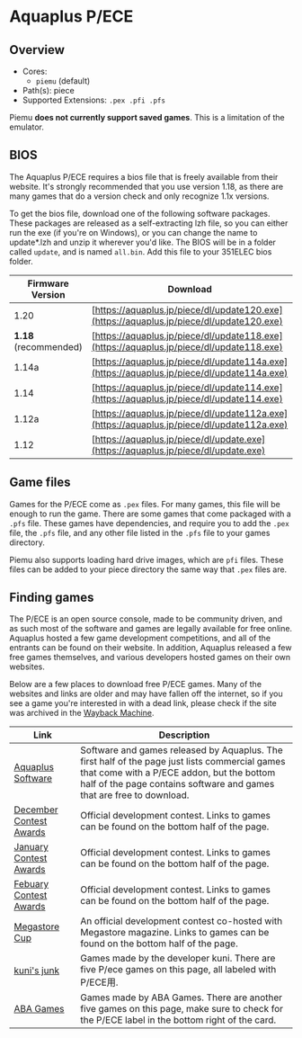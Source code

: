 # Aquaplus P/ECE

## Overview

- Cores:
  - `piemu` (default)
- Path(s): piece
- Supported Extensions: `.pex .pfi .pfs`

Piemu **does not currently support saved games**. This is a limitation of the emulator.

## BIOS

The Aquaplus P/ECE requires a bios file that is freely available from their website. It's strongly recommended that you use version 1.18, as there are many games that do a version check and only recognize 1.1x versions.

To get the bios file, download one of the following software packages. These packages are released as a self-extracting lzh file, so you can either run the exe (if you're on Windows), or you can change the name to update\*.lzh and unzip it wherever you'd like. The BIOS will be in a folder called `update`, and is named `all.bin`. Add this file to your 351ELEC bios folder.

| Firmware Version | Download                                    |
|------------------|---------------------------------------------|
| 1.20             | [https://aquaplus.jp/piece/dl/update120.exe](https://aquaplus.jp/piece/dl/update120.exe)  |
| **1.18** (recommended) | [https://aquaplus.jp/piece/dl/update118.exe](https://aquaplus.jp/piece/dl/update118.exe)  |
| 1.14a            | [https://aquaplus.jp/piece/dl/update114a.exe](https://aquaplus.jp/piece/dl/update114a.exe) |
| 1.14             | [https://aquaplus.jp/piece/dl/update114.exe](https://aquaplus.jp/piece/dl/update114.exe)  |
| 1.12a            | [https://aquaplus.jp/piece/dl/update112a.exe](https://aquaplus.jp/piece/dl/update112a.exe) |
| 1.12             | [https://aquaplus.jp/piece/dl/update.exe](https://aquaplus.jp/piece/dl/update.exe)     |

## Game files

Games for the P/ECE come as `.pex` files. For many games, this file will be enough to run the game. There are some games that come packaged with a `.pfs` file. These games have dependencies, and require you to add the `.pex` file, the `.pfs` file, and any other file listed in the `.pfs` file to your games directory.

Piemu also supports loading hard drive images, which are `pfi` files. These files can be added to your piece directory the same way that `.pex` files are.

## Finding games

The P/ECE is an open source console, made to be community driven, and as such most of the software and games are legally available for free online. Aquaplus hosted a few game development competitions, and all of the entrants can be found on their website. In addition, Aquaplus released a few free games themselves, and various developers hosted games on their own websites.

Below are a few places to download free P/ECE games. Many of the websites and links are older and may have fallen off the internet, so if you see a game you're interested in with a dead link, please check if the site was archived in the [Wayback Machine](https://web.archive.org/).

| Link                                                      | Description |
|-----------------------------------------------------------|-------------|
| [Aquaplus Software](https://aquaplus.jp/piece/soft.html)  | Software and games released by Aquaplus. The first half of the page just lists commercial games that come with a P/ECE addon, but the bottom half of the page contains software and games that are free to download. |
| [December Contest Awards](https://aquaplus.jp/piece/contest/12gatsu.html) | Official development contest. Links to games can be found on the bottom half of the page. |
| [January Contest Awards](https://aquaplus.jp/piece/contest/01gatsu.html) | Official development contest. Links to games can be found on the bottom half of the page. |
| [Febuary Contest Awards](https://aquaplus.jp/piece/contest/02gatsu.html) | Official development contest. Links to games can be found on the bottom half of the page. |
| [Megastore Cup](https://aquaplus.jp/piece/contest/ms_cup.html) | An official development contest co-hosted with Megastore magazine. Links to games can be found on the bottom half of the page. |
| [kuni's junk](http://www.susami.co.jp/kuni/junk/junk.htm) | Games made by the developer kuni. There are five P/ece games on this page, all labeled with P/ECE用. |
| [ABA Games](http://www.asahi-net.or.jp/~cs8k-cyu/misc.html) | Games made by ABA Games. There are another five games on this page, make sure to check for the P/ECE label in the bottom right of the card. |

